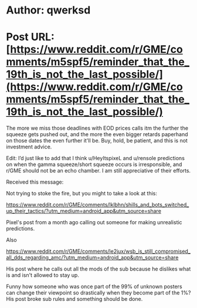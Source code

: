 # Author: qwerksd
# Post URL: [https://www.reddit.com/r/GME/comments/m5spf5/reminder_that_the_19th_is_not_the_last_possible/](https://www.reddit.com/r/GME/comments/m5spf5/reminder_that_the_19th_is_not_the_last_possible/)


The more we miss those deadlines with EOD prices calls itm the further the squeeze gets pushed out, and the more the even bigger retards paperhand on those dates the even further it'll be.  Buy, hold, be patient, and this is not investment advice.



Edit: I’d just like to add that I think u/HeyItspixeL and u/rensole predictions on when the gamma squeeze/short squeeze occurs is irresponsible, and r/GME should not be an echo chamber. I am still appreciative of their efforts.

Received this message: 


Not trying to stoke the fire, but you might to take a look at this:

https://www.reddit.com/r/GME/comments/lklbhn/shills_and_bots_switched_up_their_tactics/?utm_medium=android_app&utm_source=share

Pixel's post from a month ago calling out someone for making unrealistic predictions. 

Also

https://www.reddit.com/r/GME/comments/le2jux/wsb_is_still_compromised_all_dds_regarding_amc/?utm_medium=android_app&utm_source=share

His post where he calls out all the mods of the sub because he dislikes what is and isn't allowed to stay up. 

Funny how someone who was once part of the 99% of unknown posters can change their viewpoint so drastically when they become part of the 1%? 
His post broke sub rules and something should be done.